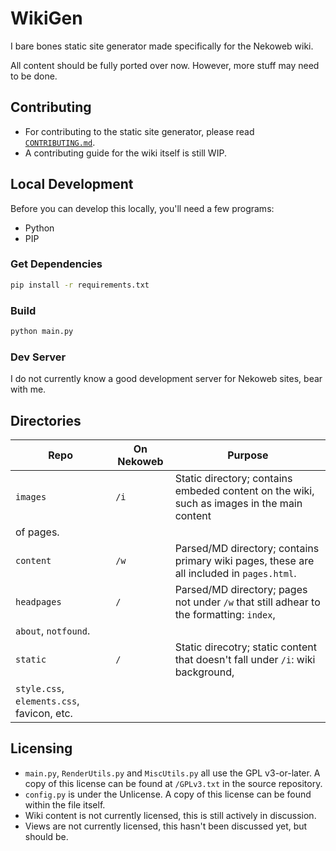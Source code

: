 # WikiGen

I bare bones static site generator made specifically for the Nekoweb wiki.

All content should be fully ported over now. However, more stuff may need to be
done.

## Contributing

* For contributing to the static site generator, please read [`CONTRIBUTING.md`](CONTRIBUTING.md).
* A contributing guide for the wiki itself is still WIP.

## Local Development

Before you can develop this locally, you'll need a few programs:

* Python
* PIP

### Get Dependencies

```bash
pip install -r requirements.txt
```

### Build

```bash
python main.py
```

### Dev Server

I do not currently know a good development server for Nekoweb sites,
bear with me.

## Directories

<!-- This table is a complete formatting nightmare lol -->

| Repo        | On Nekoweb | Purpose                                                                                   |
|-------------|------------|-------------------------------------------------------------------------------------------|
| `images`    | `/i`       | Static directory; contains embeded content on the wiki, such as images in the main content 
                             of pages.                                                                                 |
| `content`   | `/w`       | Parsed/MD directory; contains primary wiki pages, these are all included in `pages.html`. |
| `headpages` | `/`        | Parsed/MD directory; pages not under `/w` that still adhear to the formatting: `index`,
                             `about`, `notfound`.                                                                      |
| `static`    | `/`        | Static direcotry; static content that doesn't fall under `/i`: wiki background,
                             `style.css`, `elements.css`, favicon, etc.                                                |

## Licensing

* `main.py`, `RenderUtils.py` and `MiscUtils.py` all use the GPL v3-or-later. A copy of this license can be
  found at `/GPLv3.txt` in the source repository.
* `config.py` is under the Unlicense. A copy of this license can be found within the file itself.
* Wiki content is not currently licensed, this is still actively in discussion.
* Views are not currently licensed, this hasn't been discussed yet, but should be.
